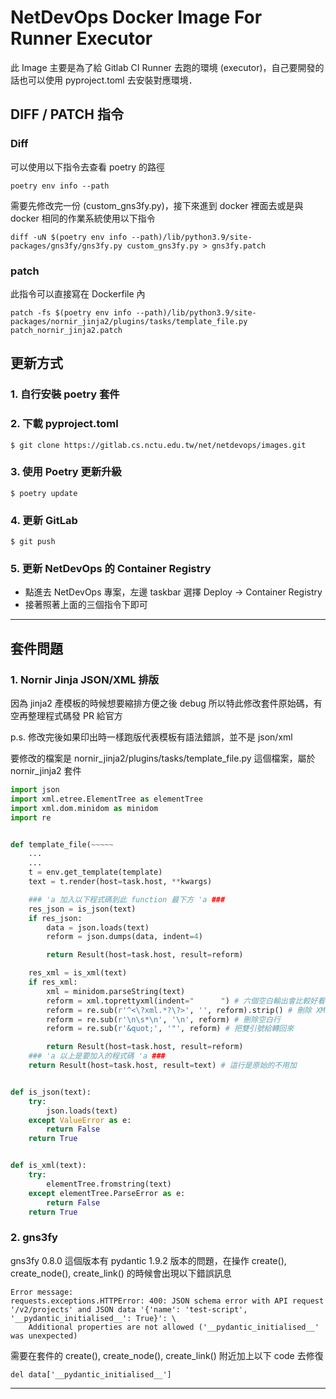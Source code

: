 # NetDevOps Docker Image For Runner Executor 

此 Image 主要是為了給 Gitlab CI Runner 去跑的環境 (executor)，自己要開發的話也可以使用 pyproject.toml 去安裝對應環境．

## DIFF / PATCH 指令

### Diff

可以使用以下指令去查看 poetry 的路徑

```
poetry env info --path
```

需要先修改完一份 (custom_gns3fy.py)，接下來進到 docker 裡面去或是與 docker 相同的作業系統使用以下指令

```
diff -uN $(poetry env info --path)/lib/python3.9/site-packages/gns3fy/gns3fy.py custom_gns3fy.py > gns3fy.patch
```

### patch

此指令可以直接寫在 Dockerfile 內

```
patch -fs $(poetry env info --path)/lib/python3.9/site-packages/nornir_jinja2/plugins/tasks/template_file.py patch_nornir_jinja2.patch
```

## 更新方式

### 1. 自行安裝 poetry 套件

### 2. 下載 pyproject.toml

```
$ git clone https://gitlab.cs.nctu.edu.tw/net/netdevops/images.git
```

### 3. 使用 Poetry 更新升級

```
$ poetry update
```

### 4. 更新 GitLab

```
$ git push
```

### 5. 更新 NetDevOps 的 Container Registry

- 點進去 NetDevOps 專案，左邊 taskbar 選擇 Deploy -> Container Registry 
- 接著照著上面的三個指令下即可

***

## 套件問題

### 1. Nornir Jinja JSON/XML 排版

因為 jinja2 產模板的時候想要縮排方便之後 debug 所以特此修改套件原始碼，有空再整理程式碼發 PR 給官方

p.s. 修改完後如果印出時一樣跑版代表模板有語法錯誤，並不是 json/xml

要修改的檔案是 nornir_jinja2/plugins/tasks/template_file.py 這個檔案，屬於 nornir_jinja2 套件
``` python
import json
import xml.etree.ElementTree as elementTree
import xml.dom.minidom as minidom
import re


def template_file(~~~~~
	...
	...
	t = env.get_template(template)
	text = t.render(host=task.host, **kwargs)

    ### 'a 加入以下程式碼到此 function 最下方 'a ###
    res_json = is_json(text)
    if res_json:
        data = json.loads(text)
        reform = json.dumps(data, indent=4)

        return Result(host=task.host, result=reform)

    res_xml = is_xml(text)
    if res_xml:
        xml = minidom.parseString(text)
        reform = xml.toprettyxml(indent="      ") # 六個空白輸出會比較好看
        reform = re.sub(r'^<\?xml.*?\?>', '', reform).strip() # 刪除 XML 聲明
        reform = re.sub(r'\n\s*\n', '\n', reform) # 刪除空白行
        reform = re.sub(r'&quot;', '"', reform) # 把雙引號給轉回來

        return Result(host=task.host, result=reform)
    ### 'a 以上是要加入的程式碼 'a ###
	return Result(host=task.host, result=text) # 這行是原始的不用加


def is_json(text):
    try:
        json.loads(text)
    except ValueError as e:
        return False
    return True


def is_xml(text):
    try:
        elementTree.fromstring(text)
    except elementTree.ParseError as e:
        return False
    return True
```

### 2. gns3fy

gns3fy 0.8.0 這個版本有 pydantic 1.9.2 版本的問題，在操作 create(), create_node(), create_link() 的時候會出現以下錯誤訊息  

```
Error message: 
requests.exceptions.HTTPError: 400: JSON schema error with API request '/v2/projects' and JSON data '{'name': 'test-script', '__pydantic_initialised__': True}': \ 
    Additional properties are not allowed ('__pydantic_initialised__' was unexpected)
```

需要在套件的 create(), create_node(), create_link() 附近加上以下 code 去修復 
```
del data['__pydantic_initialised__']
```

***
